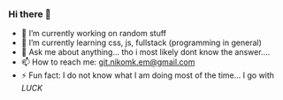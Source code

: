 ### Hi there 👋

<!--
**nikomk1999/nikomk1999** is a ✨ _special_ ✨ repository because its `README.md` (this file) appears on your GitHub profile.

Here are some ideas to get you started:
-->
- 🔭 I’m currently working on random stuff
- 🌱 I’m currently learning css, js, fullstack (programming in general)
- 💬 Ask me about anything... tho i most likely dont know the answer....
- 📫 How to reach me: git.nikomk.em@gmail.com
- ⚡ Fun fact: I do not know what I am doing most of the time... I go with *LUCK*
<!-- 
- 👯 I’m looking to collaborate on ...
- 🤔 I’m looking for help with ...
- 😄 Pronouns: ...

-->
